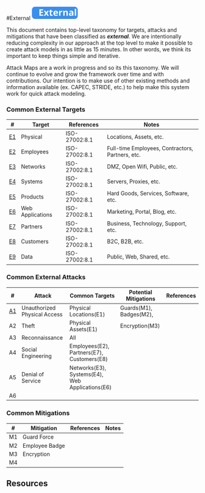 
#External
![External](../../../images/external.svg)

This document contains top-level taxonomy for targets, attacks and mitigations that have been classified as ***external***.  We are intentionally reducing complexity in our approach at the top level to make it possible to create attack models in as little as 15 minutes. In other words, we think its important to keep things simple and iterative.

Attack Maps are a work in progress and so its this taxonomy.  We will continue to evolve and grow the framework over time and with contributions.  Our intention is to make use of other existing methods and information available (ex. CAPEC, STRIDE, etc.) to help make this system work for quick attack modeling.

### Common External Targets

| # | Target| References |Notes|
|---|-------|------------|-----|
|[E1](E1-Physical/README.md)|Physical|ISO-27002:8.1|Locations, Assets, etc.|
|[E2](E2-Employees/README.md)|Employees|ISO-27002:8.1|Full-time Employees, Contractors, Partners, etc.|
|[E3](E3-Networks/README.md)|Networks|ISO-27002:8.1|DMZ, Open Wifi, Public, etc.|
|[E4](E4-Systems/README.md)|Systems|ISO-27002:8.1|Servers, Proxies, etc.|
|[E5](E5-Products/README.md)|Products|ISO-27002:8.1|Hard Goods, Services, Software, etc.|
|[E6](E6-Web-Applications/README.md)|Web Applications|ISO-27002:8.1|Marketing, Portal, Blog, etc.|
|[E7](E7-Partners/README.md)|Partners|ISO-27002:8.1|Business, Technology, Support, etc.|
|[E8](E8-Customers/README.md)|Customers|ISO-27002:8.1|B2C, B2B, etc.|
|[E9](E9-Data/README.md)|Data|ISO-27002:8.1|Public, Web, Shared, etc.|

### Common External Attacks 

| # |Attack|Common Targets|Potential Mitigations|References|
|---|------|--------------|---------------------|----------|
|[A1](../../../patterns/attack/A1-Unauthorized-Physical-Access.md)|Unauthorized Physical Access|Physical Locations(E1)|Guards(M1), Badges(M2), ||
|A2|Theft|Physical Assets(E1)|Encryption(M3)||
|A3|Reconnaissance|All|||
|A4|Social Engineering|Employees(E2), Partners(E7), Customers(E8)|||
|A5|Denial of Service|Networks(E3), Systems(E4), Web Applications(E6)|||
|A6|||||


### Common Mitigations 

|#|Mitigation|References|Notes|
|---|----------|----------|----|
|M1|Guard Force|||
|M2|Employee Badge|||
|M3|Encryption|||
|M4||||



## Resources



